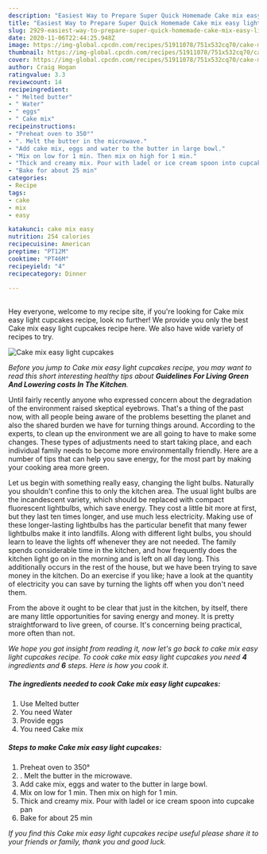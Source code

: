 ```yaml
---
description: "Easiest Way to Prepare Super Quick Homemade Cake mix easy light cupcakes"
title: "Easiest Way to Prepare Super Quick Homemade Cake mix easy light cupcakes"
slug: 2929-easiest-way-to-prepare-super-quick-homemade-cake-mix-easy-light-cupcakes
date: 2020-11-06T22:44:25.948Z
image: https://img-global.cpcdn.com/recipes/51911078/751x532cq70/cake-mix-easy-light-cupcakes-recipe-main-photo.jpg
thumbnail: https://img-global.cpcdn.com/recipes/51911078/751x532cq70/cake-mix-easy-light-cupcakes-recipe-main-photo.jpg
cover: https://img-global.cpcdn.com/recipes/51911078/751x532cq70/cake-mix-easy-light-cupcakes-recipe-main-photo.jpg
author: Craig Hogan
ratingvalue: 3.3
reviewcount: 14
recipeingredient:
- " Melted butter"
- " Water"
- " eggs"
- " Cake mix"
recipeinstructions:
- "Preheat oven to 350°"
- ". Melt the butter in the microwave."
- "Add cake mix, eggs and water to the butter in large bowl."
- "Mix on low for 1 min. Then mix on high for 1 min."
- "Thick and creamy mix. Pour with ladel or ice cream spoon into cupcake pan"
- "Bake for about 25 min"
categories:
- Recipe
tags:
- cake
- mix
- easy

katakunci: cake mix easy 
nutrition: 254 calories
recipecuisine: American
preptime: "PT12M"
cooktime: "PT46M"
recipeyield: "4"
recipecategory: Dinner

---
```

<br>
Hey everyone, welcome to my recipe site, if you're looking for Cake mix easy light cupcakes recipe, look no further! We provide you only the best Cake mix easy light cupcakes recipe here. We also have wide variety of recipes to try.
<br>


![Cake mix easy light cupcakes](https://img-global.cpcdn.com/recipes/51911078/751x532cq70/cake-mix-easy-light-cupcakes-recipe-main-photo.jpg)

<i>Before you jump to Cake mix easy light cupcakes recipe, you may want to read this short interesting healthy tips about 
<strong>Guidelines For Living Green And Lowering costs In The Kitchen</strong>.</i>
</br>

Until fairly recently anyone who expressed concern about the degradation of the environment raised skeptical eyebrows. That's a thing of the past now, with all people being aware of the problems besetting the planet and also the shared burden we have for turning things around. According to the experts, to clean up the environment we are all going to have to make some changes. These types of adjustments need to start taking place, and each individual family needs to become more environmentally friendly. Here are a number of tips that can help you save energy, for the most part by making your cooking area more green.

Let us begin with something really easy, changing the light bulbs. Naturally you shouldn't confine this to only the kitchen area. The usual light bulbs are the incandescent variety, which should be replaced with compact fluorescent lightbulbs, which save energy. They cost a little bit more at first, but they last ten times longer, and use much less electricity. Making use of these longer-lasting lightbulbs has the particular benefit that many fewer lightbulbs make it into landfills. Along with different light bulbs, you should learn to leave the lights off whenever they are not needed. The family spends considerable time in the kitchen, and how frequently does the kitchen light go on in the morning and is left on all day long. This additionally occurs in the rest of the house, but we have been trying to save money in the kitchen. Do an exercise if you like; have a look at the quantity of electricity you can save by turning the lights off when you don't need them.

From the above it ought to be clear that just in the kitchen, by itself, there are many little opportunities for saving energy and money. It is pretty straightforward to live green, of course. It's concerning being practical, more often than not.


<i>We hope you got insight from reading it, now let's go back to cake mix easy light cupcakes recipe. To cook cake mix easy light cupcakes you need <strong>4</strong> ingredients and <strong>6</strong> steps. Here is how you cook it.
</i>

##### The ingredients needed to cook Cake mix easy light cupcakes:

1. Use  Melted butter
1. You need  Water
1. Provide  eggs
1. You need  Cake mix


##### Steps to make Cake mix easy light cupcakes:

1. Preheat oven to 350°
1. . Melt the butter in the microwave.
1. Add cake mix, eggs and water to the butter in large bowl.
1. Mix on low for 1 min. Then mix on high for 1 min.
1. Thick and creamy mix. Pour with ladel or ice cream spoon into cupcake pan
1. Bake for about 25 min


<i>If you find this Cake mix easy light cupcakes recipe useful please share it to your friends or family, thank you and good luck.</i>
